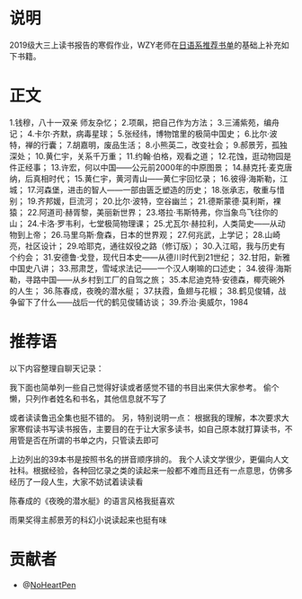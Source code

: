 # 说明

2019级大三上读书报告的寒假作业，WZY老师在[日语系推荐书单](the-book-list-by-college-of-japnanese-for-2019-in-2022-09.md)的基础上补充如下书籍。

# 正文

1.钱穆，八十一双亲 师友杂忆；
2.项飙，把自己作为方法；
3.三浦紫苑，编舟记；
4.卡尔·齐默，病毒星球；
5.张经纬，博物馆里的极简中国史；
6.比尔·波特，禅的行囊；
7.胡嘉明，废品生活；
8.小熊英二，改变社会；
9.郝景芳，孤独深处；
10.黄仁宇，关系千万重；
11.约翰·伯格，观看之道；
12.花蚀，逛动物园是件正经事；
13.许宏，何以中国——公元前2000年的中原图景；
14.赫克托·麦克唐纳，后真相时代；
15.黄仁宇，黄河青山——黄仁宇回忆录；
16.彼得·海斯勒，江城；
17.河森堡，进击的智人——一部由匮乏塑造的历史；
18.张承志，敬重与惜别；
19.齐邦媛，巨流河；
20.比尔·波特，空谷幽兰；
21.德斯蒙德·莫利斯，裸猿；
22.阿道司·赫胥黎，美丽新世界；
23.塔拉·韦斯特弗，你当象鸟飞往你的山；
24.卡洛·罗韦利，七堂极简物理课；
25.尤瓦尔·赫拉利，人类简史——从动物到上帝；
26.马里乌斯·詹森，日本的世界观；
27.何兆武，上学记；
28.山崎亮，社区设计；
29.哈耶克，通往奴役之路（修订版）；
30.入江昭，我与历史有个约会；
31.安德鲁·戈登，现代日本史——从德川时代到21世纪；
32.甘阳，新雅中国史八讲；
33.邢肃芝，雪域求法记——一个汉人喇嘛的口述史；
34.彼得·海斯勒，寻路中国——从乡村到工厂的自驾之旅；
35.本尼迪克特·安德森，椰壳碗外的人生；
36.陈春成，夜晚的潜水艇；
37.扶霞，鱼翅与花椒；
38.鹤见俊辅，战争留下了什么——战后一代的鹤见俊辅访谈；
39.乔治·奥威尔，1984

# 推荐语

以下内容整理自聊天记录：

我下面也简单列一些自己觉得好读或者感觉不错的书目出来供大家参考。
偷个懒，只列作者姓名和书名，其他信息就不写了

或者读读鲁迅全集也挺不错的。
另，特别说明一点：
根据我的理解，本次要求大家寒假读书写读书报告，主要目的在于让大家多读书，如自己原本就打算读书，不用管是否在所谓的书单之内，只管读去即可

上边列出的39本书是按照书名的拼音顺序排的。
我个人读文学很少，更偏向人文社科。根据经验，各种回忆录之类的读起来一般都不难而且还有一点意思，仿佛多经历了一段人生，大家不妨试着读读看

陈春成的《夜晚的潜水艇》的语言风格我挺喜欢

雨果奖得主郝景芳的科幻小说读起来也挺有味

# 贡献者

- @[NoHeartPen](https://github.com/NoHeartPen)
